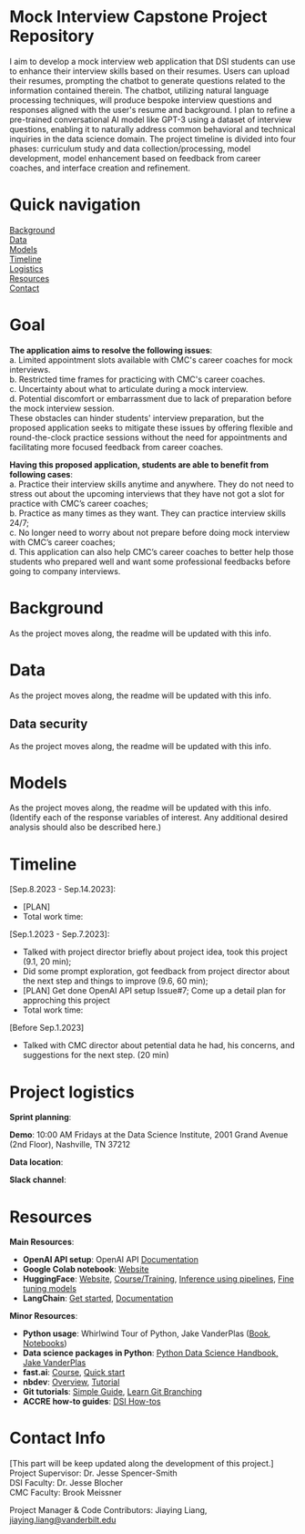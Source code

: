 # Mock Interview Capstone Project Repository

I aim to develop a mock interview web application that DSI students can use to enhance their interview skills based on their resumes. Users can upload their resumes, prompting the chatbot to generate questions related to the information contained therein. The chatbot, utilizing natural language processing techniques, will produce bespoke interview questions and responses aligned with the user's resume and background. I plan to refine a pre-trained conversational AI model like GPT-3 using a dataset of interview questions, enabling it to naturally address common behavioral and technical inquiries in the data science domain. The project timeline is divided into four phases: curriculum study and data collection/processing, model development, model enhancement based on feedback from career coaches, and interface creation and refinement.

# Quick navigation
[Background](#background)  
[Data](#data)  
[Models](#models)  
[Timeline](#timeline)  
[Logistics](#project-logistics)  
[Resources](#resources)  
[Contact](#contact-info)

# Goal
**The application aims to resolve the following issues**:   
a.	Limited appointment slots available with CMC's career coaches for mock interviews.  
b.	Restricted time frames for practicing with CMC's career coaches.  
c.	Uncertainty about what to articulate during a mock interview.   
d.	Potential discomfort or embarrassment due to lack of preparation before the mock interview session.  
These obstacles can hinder students' interview preparation, but the proposed application seeks to mitigate these issues by offering flexible and round-the-clock practice sessions without the need for appointments and facilitating more focused feedback from career coaches.  

**Having this proposed application, students are able to benefit from following cases**:  
a.	Practice their interview skills anytime and anywhere. They do not need to stress out about the upcoming interviews that they have not got a slot for practice with CMC’s career coaches;  
b.	Practice as many times as they want. They can practice interview skills 24/7;  
c.	No longer need to worry about not prepare before doing mock interview with CMC’s career coaches;  
d.	This application can also help CMC’s career coaches to better help those students who prepared well and want some professional feedbacks before going to company interviews.  

# Background  

As the project moves along, the readme will be updated with this info.

# Data

As the project moves along, the readme will be updated with this info.

## Data security

As the project moves along, the readme will be updated with this info.

# Models

As the project moves along, the readme will be updated with this info. (Identify each of the response variables of interest. Any additional desired analysis should also be described here.)

# Timeline

[Sep.8.2023 - Sep.14.2023]:  
* [PLAN]
* Total work time: 

[Sep.1.2023 - Sep.7.2023]:  
* Talked with project director briefly about project idea, took this project (9.1, 20 min);
* Did some prompt exploration, got feedback from project director about the next step and things to improve (9.6, 60 min);
* [PLAN] Get done OpenAI API setup Issue#7; Come up a detail plan for approching this project
* Total work time: 

[Before Sep.1.2023]
* Talked with CMC director about petential data he had, his concerns, and suggestions for the next step. (20 min)

# Project logistics

**Sprint planning**: 

**Demo**: 10:00 AM Fridays at the Data Science Institute, 2001 Grand Avenue (2nd Floor), Nashville, TN 37212

**Data location**:  

**Slack channel**:  


# Resources 
**Main Resources**:  
* **OpenAI API setup**: OpenAI API [Documentation](https://platform.openai.com/docs/api-reference)
* **Google Colab notebook**: [Website](https://colab.google/)
* **HuggingFace**: [Website](https://huggingface.co/transformers/index.html), [Course/Training](https://huggingface.co/course/chapter1), [Inference using pipelines](https://huggingface.co/transformers/task_summary.html), [Fine tuning models](https://huggingface.co/transformers/training.html)
* **LangChain**: [Get started](https://python.langchain.com/docs/get_started), [Documentation](https://docs.langchain.com/docs/)

**Minor Resources**:
* **Python usage**: Whirlwind Tour of Python, Jake VanderPlas ([Book](https://learning.oreilly.com/library/view/a-whirlwind-tour/9781492037859/), [Notebooks](https://github.com/jakevdp/WhirlwindTourOfPython))
* **Data science packages in Python**: [Python Data Science Handbook, Jake VanderPlas](https://jakevdp.github.io/PythonDataScienceHandbook/) 
* **fast.ai**: [Course](https://course.fast.ai/), [Quick start](https://docs.fast.ai/quick_start.html)
* **nbdev**: [Overview](https://nbdev.fast.ai/), [Tutorial](https://nbdev.fast.ai/tutorial.html)
* **Git tutorials**: [Simple Guide](https://rogerdudler.github.io/git-guide/), [Learn Git Branching](https://learngitbranching.js.org/?locale=en_US)
* **ACCRE how-to guides**: [DSI How-tos](https://github.com/vanderbilt-data-science/how-tos)  

# Contact Info
[This part will be keep updated along the development of this project.]  
Project Supervisor: Dr. Jesse Spencer-Smith  
DSI Faculty: Dr. Jesse Blocher  
CMC Faculty: Brook Meissner  

Project Manager & Code Contributors: Jiaying Liang, jiaying.liang@vanderbilt.edu


